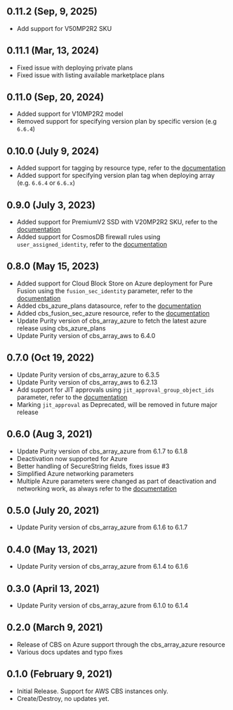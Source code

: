 ## 0.11.2 (Sep, 9, 2025)
* Add support for V50MP2R2 SKU

## 0.11.1 (Mar, 13, 2024)
* Fixed issue with deploying private plans
* Fixed issue with listing available marketplace plans

## 0.11.0 (Sep, 20, 2024)
* Added support for V10MP2R2 model
* Removed support for specifying version plan by specific version (e.g `6.6.4`)

## 0.10.0 (July 9, 2024)

* Added support for tagging by resource type, refer to the [documentation](docs/resources/array_azure.md#nested-schema-for-resource_tags)
* Added support for specifying version plan tag when deploying array (e.g. `6.6.4` or `6.6.x`)

## 0.9.0 (July 3, 2023)

* Added support for PremiumV2 SSD with V20MP2R2 SKU, refer to the [documentation](docs/resources/array_azure.md)
* Added support for CosmosDB firewall rules using `user_assigned_identity`, refer to the [documentation](docs/resources/array_azure.md)

## 0.8.0 (May 15, 2023)

* Added support for Cloud Block Store on Azure deployment for Pure Fusion using the `fusion_sec_identity` parameter, refer to the [documentation](docs/resources/array_azure.md)
* Added cbs_azure_plans datasource, refer to the [documentation](docs/data-sources/azure_plans.md)
* Added cbs_fusion_sec_azure resource, refer to the [documentation](docs/resources/fusion_sec_azure.md)
* Update Purity version of cbs_array_azure to fetch the latest azure release using cbs_azure_plans
* Update Purity version of cbs_array_aws to 6.4.0

## 0.7.0 (Oct 19, 2022)

* Update Purity version of cbs_array_azure to 6.3.5
* Update Purity version of cbs_array_aws to 6.2.13
* Add support for JIT approvals using `jit_approval_group_object_ids` parameter, refer to the [documentation](docs/resources/array_azure.md)
* Marking `jit_approval` as Deprecated, will be removed in future major release

## 0.6.0 (Aug 3, 2021)

* Update Purity version of cbs_array_azure from 6.1.7 to 6.1.8
* Deactivation now supported for Azure
* Better handling of SecureString fields, fixes issue #3
* Simplified Azure networking parameters
* Multiple Azure parameters were changed as part of deactivation and networking work, as always refer to the [documentation](docs/resources/array_azure.md)

## 0.5.0 (July 20, 2021)

* Update Purity version of cbs_array_azure from 6.1.6 to 6.1.7

## 0.4.0 (May 13, 2021)

* Update Purity version of cbs_array_azure from 6.1.4 to 6.1.6

## 0.3.0 (April 13, 2021)

* Update Purity version of cbs_array_azure from 6.1.0 to 6.1.4

## 0.2.0 (March 9, 2021)

* Release of CBS on Azure support through the cbs_array_azure resource
* Various docs updates and typo fixes

## 0.1.0 (February 9, 2021)

* Initial Release. Support for AWS CBS instances only.
* Create/Destroy, no updates yet.

